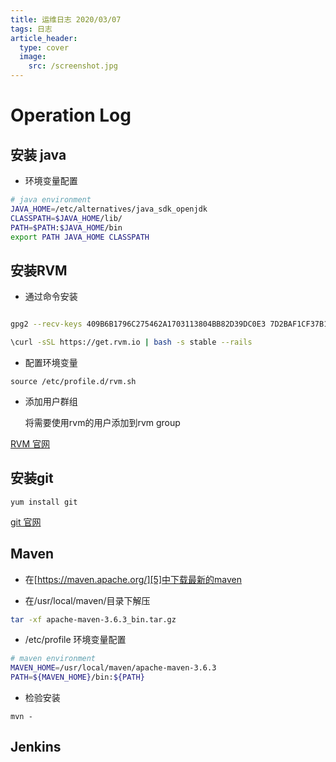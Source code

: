 ```yaml
---
title: 运维日志 2020/03/07
tags: 日志
article_header:
  type: cover
  image:
    src: /screenshot.jpg
---
```


# Operation Log

## 安装 java

- 环境变量配置

```sh
# java environment
JAVA_HOME=/etc/alternatives/java_sdk_openjdk
CLASSPATH=$JAVA_HOME/lib/
PATH=$PATH:$JAVA_HOME/bin
export PATH JAVA_HOME CLASSPATH
```




## 安装RVM

- 通过命令安装

```sh

gpg2 --recv-keys 409B6B1796C275462A1703113804BB82D39DC0E3 7D2BAF1CF37B13E2069D6956105BD0E739499BDB

\curl -sSL https://get.rvm.io | bash -s stable --rails

```

- 配置环境变量

```shell
source /etc/profile.d/rvm.sh
```
- 添加用户群组
  
  将需要使用rvm的用户添加到rvm group


[RVM 官网][1]

## 安装git

```shell
yum install git
```

[git 官网][2]

## Maven 

- 在[https://maven.apache.org/][5]中下载最新的maven


- 在/usr/local/maven/目录下解压

```sh
tar -xf apache-maven-3.6.3_bin.tar.gz
```


- /etc/profile 环境变量配置 

```sh
# maven environment
MAVEN_HOME=/usr/local/maven/apache-maven-3.6.3
PATH=${MAVEN_HOME}/bin:${PATH}
```

- 检验安装

```
mvn -
```


## Jenkins








[1]: http://rvm.io/

[2]: https://git-scm.com/download/linux

[3]: https://jenkins.io/zh/doc/

[4]: https://www.cnblogs.com/116970u/p/11211963.html

[5]: https://maven.apache.org/download.cgi